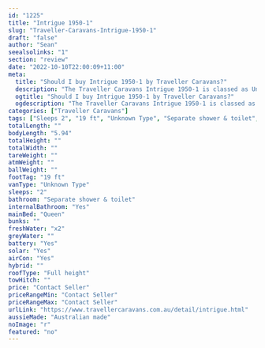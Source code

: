 ```yaml
---
id: "1225"
title: "Intrigue 1950-1"
slug: "Traveller-Caravans-Intrigue-1950-1"
draft: "false"
author: "Sean"
seealsolinks: "1"
section: "review"
date: "2022-10-10T22:00:09+11:00"
meta:
  title: "Should I buy Intrigue 1950-1 by Traveller Caravans?"
  description: "The Traveller Caravans Intrigue 1950-1 is classed as Unknown Type, and sleeps 2 people. It is Australian made and comes in at 19 ft. It generally has Separate shower & toilet."
  ogtitle: "Should I buy Intrigue 1950-1 by Traveller Caravans?"
  ogdescription: "The Traveller Caravans Intrigue 1950-1 is classed as Unknown Type, and sleeps 2 people. It is Australian made and comes in at 19 ft. It generally has Separate shower & toilet."
categories: ["Traveller Caravans"]
tags: ["Sleeps 2", "19 ft", "Unknown Type", "Separate shower & toilet", "Full height", "Price Unknown"]
totalLength: ""
bodyLength: "5.94"
totalHeight: ""
totalWidth: ""
tareWeight: ""
atmWeight: ""
ballWeight: ""
footTag: "19 ft"
vanType: "Unknown Type"
sleeps: "2"
bathroom: "Separate shower & toilet"
internalBathroom: "Yes"
mainBed: "Queen"
bunks: ""
freshWater: "x2"
greyWater: ""
battery: "Yes"
solar: "Yes"
airCon: "Yes"
hybrid: ""
roofType: "Full height"
towHitch: ""
price: "Contact Seller"
priceRangeMin: "Contact Seller"
priceRangeMax: "Contact Seller"
urlLink: "https://www.travellercaravans.com.au/detail/intrigue.html"
aussieMade: "Australian made"
noImage: "r"
featured: "no"
---
```

